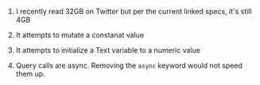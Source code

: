 
1.  I recently read 32GB on Twitter but per the current linked specs, it's still 4GB

2.  It attempts to mutate a constanat value

3.  It attempts to initialize a Text variable to a numeric value

4.  Query calls are async. Removing the `async` keyword would not speed them up.

